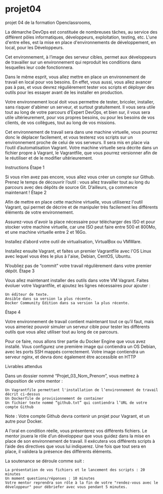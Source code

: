 # projet04
projet 04 de la formation Openclassrooms,

La démarche DevOps est constituée de nombreuses tâches, au service des différent pôles informatiques, développeurs, exploitation, testing, etc. L'une d'entre elles, est la mise en place d'environnements de développement, en local, pour les Développeurs.

Cet environnement, à l’image des serveur cibles, permet aux développeurs de travailler sur un environnement qui reproduit les conditions dans lesquelles leur code fonctionnera.

Dans le même esprit, vous allez mettre en place un environnement de travail en local pour vos besoins. En effet, vous aussi, vous allez avancer pas à pas, et vous devrez régulièrement tester vos scripts et déployer des outils pour les essayer avant de les installer en production.

Votre environnement local doit vous permettre de tester, bricoler, installer, sans risquer d'abimer un serveur, et surtout gratuitement. Il vous sera utile tout au long de votre parcours d’Expert DevOps, et bien sur, il vous sera utile ultérieurement, pour vos propres besoins, ou pour les besoins de vos clients, de vos collègues, tout au long de vos missions.

Cet environnement de travail sera dans une machine virtuelle, vous pourrez donc le déplacer facilement, et vous testerez vos scripts sur un environnement proche de celui de vos serveurs. Il sera mis en place via l’outil d’automatisation Vagrant. Votre machine virtuelle sera décrite dans un fichier propre à Vagrant, le Vagrantfile, que vous pourrez versionner afin de le réutiliser et de le modifier ultérieurement.

Instructions 
Étape 1

Si vous n’en avez pas encore, vous allez vous créer un compte sur Github. Prenez le temps de découvrir l’outil : vous allez travailler tout au long du parcours avec des dépôts de source Git. D’ailleurs, ça commence maintenant  !
Étape 2

Afin de mettre en place cette machine virtuelle, vous utiliserez l'outil Vagrant, qui permet de décrire et de manipuler très facilement les différents éléments de votre environnement.

Assurez-vous d'avoir la place nécessaire pour télécharger des ISO et pour stocker votre machine virtuelle, car une ISO peut faire entre 500 et 800Mo, et une machine virtuelle entre 2 et 16Go.

Installez d’abord votre outil de virtualisation, VirtualBox ou VMWare.

Installez ensuite Vagrant, et faites un premier Vagrantfile avec l'OS Linux avec lequel vous êtes le plus à l'aise, Debian, CentOS, Ubuntu.

N’oubliez pas de “commit” votre travail régulièrement dans votre premier dépôt.
Étape 3

Vous allez maintenant installer des outils dans votre VM Vagrant. Faites évoluer votre Vagrantfile, et ajoutez les lignes nécessaires pour ajouter :

    Un éditeur de texte.
    Ansible dans sa version la plus récente.
    Docker Community Edition dans sa version la plus récente.


Étape 4

Votre environnement de travail contient maintenant tout ce qu’il faut, mais vous aimeriez pouvoir simuler un serveur cible pour tester les différents outils que vous allez utiliser tout au long de ce parcours.

Pour ce faire, nous allons tirer partie du Docker Engine que vous avez installé. Vous configurez une première image qui contiendra un OS Debian, avec les ports SSH mappés correctement. Votre image contiendra un serveur nginx, et devra donc également être accessible en HTTP

 
Livrables attendus

Dans un dossier nommé “Projet_03_Nom_Prenom”, vous mettrez à disposition de votre mentor :

    Un Vagrantfile permettant l'installation de l’environnement de travail décrit ci-dessus
    Un Dockerfile de provisionnement de container
    Un fichier texte nommé “github.txt” qui contiendra l’URL de votre compte Github

Note : Votre compte Github devra contenir un projet pour Vagrant, et un autre pour Docker.

 

A l'oral en condition réelle, vous présenterez vos différents fichiers. Le mentor jouera le rôle d’un développeur que vous guidez dans la mise en place de son environnement de travail. Il exécutera vos différents scripts à l’aide des directives que vous lui indiquerez. Une fois que tout sera en place, il validera la présence des différents éléments.

La soutenance se déroule comme suit :

    La présentation de vos fichiers et le lancement des scripts : 20 minutes
    Un moment questions/réponses : 10 minutes
    Votre mentor reprendra son rôle à la fin de votre "rendez-vous avec le développeur" pour débriefer avec vous pendant 5 minutes.


